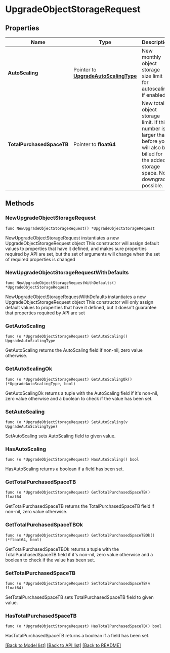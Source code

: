 # UpgradeObjectStorageRequest

## Properties

Name | Type | Description | Notes
------------ | ------------- | ------------- | -------------
**AutoScaling** | Pointer to [**UpgradeAutoScalingType**](UpgradeAutoScalingType.md) | New monthly object storage size limit for autoscaling if enabled. | [optional] 
**TotalPurchasedSpaceTB** | Pointer to **float64** | New total object storage limit. If this number is larger than before you will also be billed for the added storage space. No downgrade possible. | [optional] 

## Methods

### NewUpgradeObjectStorageRequest

`func NewUpgradeObjectStorageRequest() *UpgradeObjectStorageRequest`

NewUpgradeObjectStorageRequest instantiates a new UpgradeObjectStorageRequest object
This constructor will assign default values to properties that have it defined,
and makes sure properties required by API are set, but the set of arguments
will change when the set of required properties is changed

### NewUpgradeObjectStorageRequestWithDefaults

`func NewUpgradeObjectStorageRequestWithDefaults() *UpgradeObjectStorageRequest`

NewUpgradeObjectStorageRequestWithDefaults instantiates a new UpgradeObjectStorageRequest object
This constructor will only assign default values to properties that have it defined,
but it doesn't guarantee that properties required by API are set

### GetAutoScaling

`func (o *UpgradeObjectStorageRequest) GetAutoScaling() UpgradeAutoScalingType`

GetAutoScaling returns the AutoScaling field if non-nil, zero value otherwise.

### GetAutoScalingOk

`func (o *UpgradeObjectStorageRequest) GetAutoScalingOk() (*UpgradeAutoScalingType, bool)`

GetAutoScalingOk returns a tuple with the AutoScaling field if it's non-nil, zero value otherwise
and a boolean to check if the value has been set.

### SetAutoScaling

`func (o *UpgradeObjectStorageRequest) SetAutoScaling(v UpgradeAutoScalingType)`

SetAutoScaling sets AutoScaling field to given value.

### HasAutoScaling

`func (o *UpgradeObjectStorageRequest) HasAutoScaling() bool`

HasAutoScaling returns a boolean if a field has been set.

### GetTotalPurchasedSpaceTB

`func (o *UpgradeObjectStorageRequest) GetTotalPurchasedSpaceTB() float64`

GetTotalPurchasedSpaceTB returns the TotalPurchasedSpaceTB field if non-nil, zero value otherwise.

### GetTotalPurchasedSpaceTBOk

`func (o *UpgradeObjectStorageRequest) GetTotalPurchasedSpaceTBOk() (*float64, bool)`

GetTotalPurchasedSpaceTBOk returns a tuple with the TotalPurchasedSpaceTB field if it's non-nil, zero value otherwise
and a boolean to check if the value has been set.

### SetTotalPurchasedSpaceTB

`func (o *UpgradeObjectStorageRequest) SetTotalPurchasedSpaceTB(v float64)`

SetTotalPurchasedSpaceTB sets TotalPurchasedSpaceTB field to given value.

### HasTotalPurchasedSpaceTB

`func (o *UpgradeObjectStorageRequest) HasTotalPurchasedSpaceTB() bool`

HasTotalPurchasedSpaceTB returns a boolean if a field has been set.


[[Back to Model list]](../README.md#documentation-for-models) [[Back to API list]](../README.md#documentation-for-api-endpoints) [[Back to README]](../README.md)


